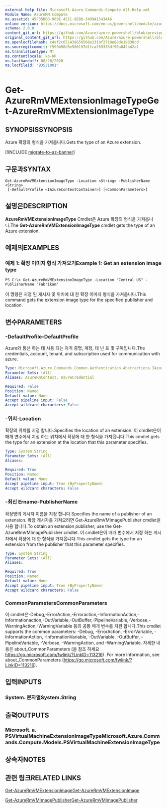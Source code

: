 ```yaml
---
external help file: Microsoft.Azure.Commands.Compute.dll-Help.xml
Module Name: AzureRM.Compute
ms.assetid: 45F35BDD-969E-4521-9E8D-3499A15434A6
online version: https://docs.microsoft.com/en-us/powershell/module/azurerm.compute/get-azurermvmextensionimagetype
schema: 2.0.0
content_git_url: https://github.com/Azure/azure-powershell/blob/preview/src/ResourceManager/Compute/Commands.Compute/help/Get-AzureRmVMExtensionImageType.md
original_content_git_url: https://github.com/Azure/azure-powershell/blob/preview/src/ResourceManager/Compute/Commands.Compute/help/Get-AzureRmVMExtensionImageType.md
ms.openlocfilehash: c4af2c651438659508e231bf2710e88de19830cd
ms.sourcegitcommit: f599b50d5e980197d1fca769378df90a842b42a1
ms.translationtype: MT
ms.contentlocale: ko-KR
ms.lasthandoff: 08/20/2020
ms.locfileid: "93531001"
---
```

# <span data-ttu-id="acf22-101">Get-AzureRmVMExtensionImageType</span><span class="sxs-lookup"><span data-stu-id="acf22-101">Get-AzureRmVMExtensionImageType</span></span>

## <span data-ttu-id="acf22-102">SYNOPSIS</span><span class="sxs-lookup"><span data-stu-id="acf22-102">SYNOPSIS</span></span>
<span data-ttu-id="acf22-103">Azure 확장의 형식을 가져옵니다.</span><span class="sxs-lookup"><span data-stu-id="acf22-103">Gets the type of an Azure extension.</span></span>

[!INCLUDE [migrate-to-az-banner](../../includes/migrate-to-az-banner.md)]

## <span data-ttu-id="acf22-104">구문과</span><span class="sxs-lookup"><span data-stu-id="acf22-104">SYNTAX</span></span>

```
Get-AzureRmVMExtensionImageType -Location <String> -PublisherName <String>
 [-DefaultProfile <IAzureContextContainer>] [<CommonParameters>]
```

## <span data-ttu-id="acf22-105">설명은</span><span class="sxs-lookup"><span data-stu-id="acf22-105">DESCRIPTION</span></span>
<span data-ttu-id="acf22-106">**AzureRmVMExtensionImageType** Cmdlet은 Azure 확장의 형식을 가져옵니다.</span><span class="sxs-lookup"><span data-stu-id="acf22-106">The **Get-AzureRmVMExtensionImageType** cmdlet gets the type of an Azure extension.</span></span>

## <span data-ttu-id="acf22-107">예제의</span><span class="sxs-lookup"><span data-stu-id="acf22-107">EXAMPLES</span></span>

### <span data-ttu-id="acf22-108">예제 1: 확장 이미지 형식 가져오기</span><span class="sxs-lookup"><span data-stu-id="acf22-108">Example 1: Get an extension image type</span></span>
```
PS C:\> Get-AzureRmVMExtensionImageType -Location "Central US" -PublisherName "Fabrikam"
```

<span data-ttu-id="acf22-109">이 명령은 지정 된 게시자 및 위치에 대 한 확장 이미지 형식을 가져옵니다.</span><span class="sxs-lookup"><span data-stu-id="acf22-109">This command gets the extension image type for the specified publisher and location.</span></span>

## <span data-ttu-id="acf22-110">변수</span><span class="sxs-lookup"><span data-stu-id="acf22-110">PARAMETERS</span></span>

### <span data-ttu-id="acf22-111">-DefaultProfile</span><span class="sxs-lookup"><span data-stu-id="acf22-111">-DefaultProfile</span></span>
<span data-ttu-id="acf22-112">Azure와 통신 하는 데 사용 되는 자격 증명, 계정, 테 넌 트 및 구독입니다.</span><span class="sxs-lookup"><span data-stu-id="acf22-112">The credentials, account, tenant, and subscription used for communication with azure.</span></span>

```yaml
Type: Microsoft.Azure.Commands.Common.Authentication.Abstractions.IAzureContextContainer
Parameter Sets: (All)
Aliases: AzureRmContext, AzureCredential

Required: False
Position: Named
Default value: None
Accept pipeline input: False
Accept wildcard characters: False
```

### <span data-ttu-id="acf22-113">-위치</span><span class="sxs-lookup"><span data-stu-id="acf22-113">-Location</span></span>
<span data-ttu-id="acf22-114">확장의 위치를 지정 합니다.</span><span class="sxs-lookup"><span data-stu-id="acf22-114">Specifies the location of an extension.</span></span>
<span data-ttu-id="acf22-115">이 cmdlet은이 매개 변수에서 지정 하는 위치에서 확장에 대 한 형식을 가져옵니다.</span><span class="sxs-lookup"><span data-stu-id="acf22-115">This cmdlet gets the type for an extension at the location that this parameter specifies.</span></span>

```yaml
Type: System.String
Parameter Sets: (All)
Aliases:

Required: True
Position: Named
Default value: None
Accept pipeline input: True (ByPropertyName)
Accept wildcard characters: False
```

### <span data-ttu-id="acf22-116">-최신 Ername</span><span class="sxs-lookup"><span data-stu-id="acf22-116">-PublisherName</span></span>
<span data-ttu-id="acf22-117">확장명의 게시자 이름을 지정 합니다.</span><span class="sxs-lookup"><span data-stu-id="acf22-117">Specifies the name of a publisher of an extension.</span></span>
<span data-ttu-id="acf22-118">확장 게시자를 가져오려면 Get-AzureRmVMImagePublisher cmdlet을 사용 합니다.</span><span class="sxs-lookup"><span data-stu-id="acf22-118">To obtain an extension publisher, use the Get-AzureRmVMImagePublisher cmdlet.</span></span>
<span data-ttu-id="acf22-119">이 cmdlet은이 매개 변수에서 지정 하는 게시자에서 확장에 대 한 형식을 가져옵니다.</span><span class="sxs-lookup"><span data-stu-id="acf22-119">This cmdlet gets the type for an extension from the publisher that this parameter specifies.</span></span>

```yaml
Type: System.String
Parameter Sets: (All)
Aliases:

Required: True
Position: Named
Default value: None
Accept pipeline input: True (ByPropertyName)
Accept wildcard characters: False
```

### <span data-ttu-id="acf22-120">CommonParameters</span><span class="sxs-lookup"><span data-stu-id="acf22-120">CommonParameters</span></span>
<span data-ttu-id="acf22-121">이 cmdlet은-Debug,-ErrorAction,-Erroraction,-InformationAction,-Informationaction,-OutVariable,-OutBuffer,-PipelineVariable,-Verbose,-WarningAction,-WarningVariable 등의 공통 매개 변수를 지원 합니다.</span><span class="sxs-lookup"><span data-stu-id="acf22-121">This cmdlet supports the common parameters: -Debug, -ErrorAction, -ErrorVariable, -InformationAction, -InformationVariable, -OutVariable, -OutBuffer, -PipelineVariable, -Verbose, -WarningAction, and -WarningVariable.</span></span> <span data-ttu-id="acf22-122">자세한 내용은 about_CommonParameters (을 참조 하세요 https://go.microsoft.com/fwlink/?LinkID=113216) .</span><span class="sxs-lookup"><span data-stu-id="acf22-122">For more information, see about_CommonParameters (https://go.microsoft.com/fwlink/?LinkID=113216).</span></span>

## <span data-ttu-id="acf22-123">입력</span><span class="sxs-lookup"><span data-stu-id="acf22-123">INPUTS</span></span>

### <span data-ttu-id="acf22-124">System. 문자열</span><span class="sxs-lookup"><span data-stu-id="acf22-124">System.String</span></span>

## <span data-ttu-id="acf22-125">출력</span><span class="sxs-lookup"><span data-stu-id="acf22-125">OUTPUTS</span></span>

### <span data-ttu-id="acf22-126">Microsoft. a. PSVirtualMachineExtensionImageType</span><span class="sxs-lookup"><span data-stu-id="acf22-126">Microsoft.Azure.Commands.Compute.Models.PSVirtualMachineExtensionImageType</span></span>

## <span data-ttu-id="acf22-127">상속자</span><span class="sxs-lookup"><span data-stu-id="acf22-127">NOTES</span></span>

## <span data-ttu-id="acf22-128">관련 링크</span><span class="sxs-lookup"><span data-stu-id="acf22-128">RELATED LINKS</span></span>

[<span data-ttu-id="acf22-129">Get-AzureRmVMExtensionImage</span><span class="sxs-lookup"><span data-stu-id="acf22-129">Get-AzureRmVMExtensionImage</span></span>](./Get-AzureRmVMExtensionImage.md)

[<span data-ttu-id="acf22-130">Get-AzureRmVMImagePublisher</span><span class="sxs-lookup"><span data-stu-id="acf22-130">Get-AzureRmVMImagePublisher</span></span>](./Get-AzureRmVMImagePublisher.md)


